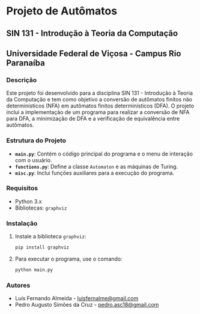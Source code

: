 # Projeto de Autômatos

## SIN 131 - Introdução à Teoria da Computação
## Universidade Federal de Viçosa - Campus Rio Paranaíba

### Descrição

Este projeto foi desenvolvido para a disciplina SIN 131 - Introdução à Teoria da Computação e tem como objetivo a conversão de autômatos finitos não determinísticos (NFA) em autômatos finitos determinísticos (DFA). O projeto inclui a implementação de um programa para realizar a conversão de NFA para DFA, a minimização de DFA e a verificação de equivalência entre autômatos.

### Estrutura do Projeto

* **`main.py`**: Contém o código principal do programa e o menu de interação com o usuário.
* **`functions.py`**: Define a classe `Automaton` e as máquinas de Turing.
* **`misc.py`**: Inclui funções auxiliares para a execução do programa.

### Requisitos

* Python 3.x
* Bibliotecas: `graphviz`

### Instalação

1. Instale a biblioteca `graphviz`:
   ```bash
   pip install graphviz
   ```
2. Para executar o programa, use o comando:
   ```bash
   python main.py
   ```

### Autores

* Luís Fernando Almeida - [luisfernalme@gmail.com](mailto:luisfernalme@gmail.com)
* Pedro Augusto Simões da Cruz - [pedro.asc18@gmail.com](mailto:pedro.asc18@gmail.com)